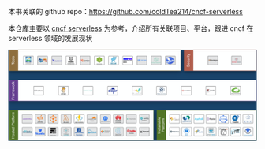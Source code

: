 本书关联的 github repo：https://github.com/coldTea214/cncf-serverless

本仓库主要以 [cncf serverless](https://landscape.cncf.io/serverless) 为参考，介绍所有关联项目、平台，跟进 cncf 在 serverless 领域的发展现状

![serverless-landscape](./serverless-landscape.png)
